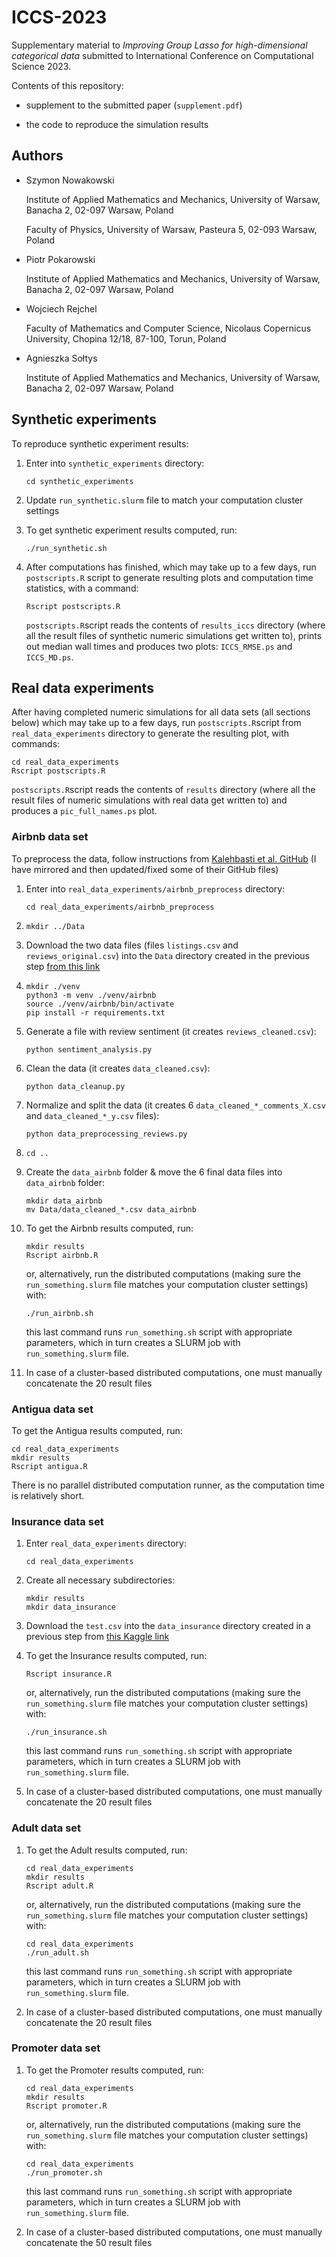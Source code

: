 # ICCS-2023

Supplementary material to *Improving Group Lasso for high-dimensional categorical data* submitted to International Conference on Computational Science 2023.

Contents of this repository:

- supplement to the submitted paper (`supplement.pdf`)

- the code to reproduce the simulation results

## Authors

- Szymon Nowakowski

  Institute of Applied Mathematics and Mechanics, University of Warsaw, Banacha 2, 02-097
  Warsaw, Poland 
  
  Faculty of Physics, University of Warsaw, Pasteura 5, 02-093 Warsaw, Poland

- Piotr Pokarowski

  Institute of Applied Mathematics and Mechanics, University of Warsaw, Banacha 2, 02-097
  Warsaw, Poland 

- Wojciech Rejchel

  Faculty of Mathematics and Computer Science, Nicolaus Copernicus University, Chopina 12/18,
  87-100, Torun, Poland

- Agnieszka Sołtys

  Institute of Applied Mathematics and Mechanics, University of Warsaw, Banacha 2, 02-097
  Warsaw, Poland 

## Synthetic experiments 

To reproduce synthetic experiment results:

1. Enter into `synthetic_experiments` directory:
   ```{bash}
   cd synthetic_experiments
   ```

2. Update `run_synthetic.slurm` file to match your computation cluster settings

3. To get synthetic experiment results computed, run:
   ```{bash}
   ./run_synthetic.sh
   ```

4. After computations has finished, which may take up to a few days, run `postscripts.R` script to generate resulting plots and computation time statistics, with a command:
   ```{bash}
   Rscript postscripts.R
   ```

   `postscripts.R`script reads the contents of `results_iccs` directory (where all the result files of synthetic numeric simulations get written to), prints out median wall times and produces two plots: `ICCS_RMSE.ps` and `ICCS_MD.ps`.  

## Real data experiments

After having completed numeric simulations for all data sets (all sections below) which may take up to a few days, run `postscripts.R`script from `real_data_experiments` directory to generate the resulting plot, with commands:

```{bash}
cd real_data_experiments
Rscript postscripts.R
```

`postscripts.R`script reads the contents of `results` directory (where all the result files of numeric simulations with real data get written to) and produces a `pic_full_names.ps` plot. 

### Airbnb data set

To preprocess the data, follow instructions from [Kalehbasti et al. GitHub](https://github.com/PouyaREZ/AirBnbPricePrediction) (I have mirrored and then updated/fixed some of their GitHub files)

1.  Enter into `real_data_experiments/airbnb_preprocess` directory:
    ```{bash}
    cd real_data_experiments/airbnb_preprocess
    ```

2.  ```{bash}
    mkdir ../Data
    ```

3.  Download the two data files (files `listings.csv` and `reviews_original.csv`) into the `Data` directory created in the previous step [from this link](https://drive.google.com/drive/folders/1xk5RyR-UgF6M-ddhn11SXHEWJeB0fQo5?usp=sharing)

4.  ```{bash}
    mkdir ./venv
    python3 -m venv ./venv/airbnb
    source ./venv/airbnb/bin/activate
    pip install -r requirements.txt
    ```

5.  Generate a file with review sentiment (it creates `reviews_cleaned.csv`): 
    ```{bash}
    python sentiment_analysis.py
    ``` 

6.  Clean the data (it creates `data_cleaned.csv`): 
    ```{bash}
    python data_cleanup.py
    ``` 

7.  Normalize and split the data (it creates 6 `data_cleaned_*_comments_X.csv` and `data_cleaned_*_y.csv` files): 
    ```{bash}
    python data_preprocessing_reviews.py
    ```

8.  ```{bash}
    cd ..
    ```

9.  Create the `data_airbnb` folder & move the 6 final data files into `data_airbnb` folder:
    ```{bash}
    mkdir data_airbnb
    mv Data/data_cleaned_*.csv data_airbnb
    ```

10. To get the Airbnb results computed, run:
    ```{bash}
    mkdir results
    Rscript airbnb.R
    ```
    or, alternatively, run the distributed computations (making sure the `run_something.slurm` file matches your computation cluster settings) with:
    ```{bash}
    ./run_airbnb.sh
    ```
    this last command runs `run_something.sh` script with appropriate parameters, which in turn creates a SLURM job with `run_something.slurm` file.

11. In case of a cluster-based distributed computations, one must manually concatenate the 20 result files 
    


### Antigua data set

To get the Antigua results computed, run:
```{bash}
cd real_data_experiments
mkdir results
Rscript antigua.R
```

There is no parallel distributed computation runner, as the computation time is relatively short.

### Insurance data set

1.  Enter `real_data_experiments` directory:
    ```{bash}
    cd real_data_experiments
    ```

2.  Create all necessary subdirectories:
    ```{bash}
    mkdir results
    mkdir data_insurance
    ```

3.  Download the `test.csv` into the `data_insurance` directory created in a previous step from [this Kaggle link](https://www.kaggle.com/c/prudential-life-insurance-assessment/data)

4.  To get the Insurance results computed, run:
    ```{bash}
    Rscript insurance.R
    ```
    or, alternatively, run the distributed computations (making sure the `run_something.slurm` file matches your computation cluster settings) with:
    ```{bash}
    ./run_insurance.sh
    ```
    this last command runs `run_something.sh` script with appropriate parameters, which in turn creates a SLURM job with `run_something.slurm` file.

5. In case of a cluster-based distributed computations, one must manually concatenate the 20 result files 



### Adult data set

1.  To get the Adult results computed, run:
    ```{bash}
    cd real_data_experiments
    mkdir results
    Rscript adult.R
    ```
    or, alternatively, run the distributed computations (making sure the `run_something.slurm` file matches your computation cluster settings) with:
    ```{bash}
    cd real_data_experiments
    ./run_adult.sh
    ```
    this last command runs `run_something.sh` script with appropriate parameters, which in turn creates a SLURM job with `run_something.slurm` file.

2. In case of a cluster-based distributed computations, one must manually concatenate the 20 result files 

### Promoter data set

1.  To get the Promoter results computed, run:
    ```{bash}
    cd real_data_experiments
    mkdir results
    Rscript promoter.R
    ```
    or, alternatively, run the distributed computations (making sure the `run_something.slurm` file matches your computation cluster settings) with:
    ```{bash}
    cd real_data_experiments
    ./run_promoter.sh
    ```
    this last command runs `run_something.sh` script with appropriate parameters, which in turn creates a SLURM job with `run_something.slurm` file.

2. In case of a cluster-based distributed computations, one must manually concatenate the 50 result files 
